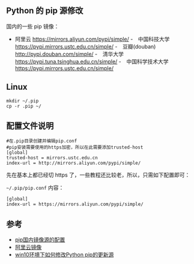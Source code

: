 ## Python 的 pip 源修改

国内的一些 pip 镜像：
- 阿里云 https://mirrors.aliyun.com/pypi/simple/ 
- 中国科技大学 https://pypi.mirrors.ustc.edu.cn/simple/ 
- 豆瓣(douban) http://pypi.douban.com/simple/ 
- 清华大学 https://pypi.tuna.tsinghua.edu.cn/simple/ 
- 中国科学技术大学 https://pypi.mirrors.ustc.edu.cn/simple/

## Linux

```shell
mkdir ~/.pip
cp -r .pip ~/
```

## 配置文件说明

```shell
#在.pip目录创建并编辑pip.conf
#pip安装需要使用的https加密，所以在此需要添加trusted-host
[global]
trusted-host = mirrors.ustc.edu.cn
index-url = http://mirrors.aliyun.com/pypi/simple/ 
```

先在基本上都已经切 https 了，一些教程还比较老，所以，只需如下配置即可：

`~/.pip/pip.conf` 内容：
```shell
[global]
index-url = https://mirrors.aliyun.com/pypi/simple/ 
```

## 参考
- [pip国内镜像源的配置](https://www.jianshu.com/p/3621780417be)
- [阿里云镜像](https://opsx.alibaba.com/mirror)
- [win10环境下如何修改Python pip的更新源](https://www.zhihu.com/question/38341743)
